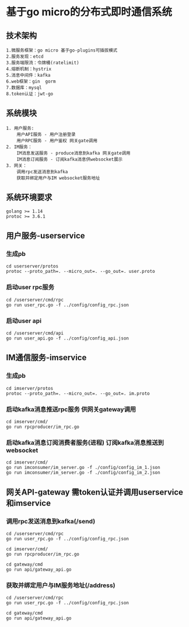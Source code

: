 # 基于go micro的分布式即时通信系统


## 技术架构
```$xslt
1.微服务框架：go micro 基于go-plugins可插拔模式
2.服务发现：etcd
3.服务端限流：令牌桶(ratelimit)
4.熔断机制：hystrix
5.消息中间件：kafka
6.web框架：gin  gorm
7.数据库：mysql
8.token认证：jwt-go
```

## 系统模块
```$xslt
1. 用户服务:
    用户API服务 - 用户注册登录
    用户RPC服务 - 用户鉴权 网关gate调用
2. IM服务：
    IM消息发送服务 - produce消息到kafka 网关gate调用
    IM消息订阅服务 - 订阅kafka消息供websocket展示
3. 网关：
    调用rpc发送消息到kafka
    获取并绑定用户与IM websocket服务地址
```

## 系统环境要求
```$xslt
golang >= 1.14
protoc >= 3.6.1
```

## 用户服务-userservice
### 生成pb
```$xslt
cd userserver/protos
protoc --proto_path=. --micro_out=. --go_out=. user.proto
```
### 启动user rpc服务
```$xslt
cd /userserver/cmd/rpc
go run user_rpc.go -f ../config/config_rpc.json
```
### 启动user api
```$xslt
cd /userserver/cmd/api
go run user_api.go -f ../config/config_api.json
```

## IM通信服务-imservice
### 生成pb
```$xslt
cd imserver/protos
protoc --proto_path=. --micro_out=. --go_out=. im.proto
```
### 启动kafka消息推送rpc服务 供网关gateway调用
```$xslt
cd imserver/cmd/
go run rpcproducer/im_rpc.go
```

### 启动kafka消息订阅消费者服务(进程) 订阅kafka消息推送到websocket
```$xslt
cd imserver/cmd/
go run imconsumer/im_server.go -f ./config/config_im_1.json
go run imconsumer/im_server.go -f ./config/config_im_2.json
```

## 网关API-gateway 需token认证并调用userservice和imservice
### 调用rpc发送消息到kafka(/send)
```$xslt
cd /userserver/cmd/rpc
go run user_rpc.go -f ../config/config_rpc.json

cd imserver/cmd/
go run rpcproducer/im_rpc.go

cd gateway/cmd
go run api/gateway_api.go
```
### 获取并绑定用户与IM服务地址(/address)
```$xslt
cd /userserver/cmd/rpc
go run user_rpc.go -f ../config/config_rpc.json

cd gateway/cmd
go run api/gateway_api.go
```